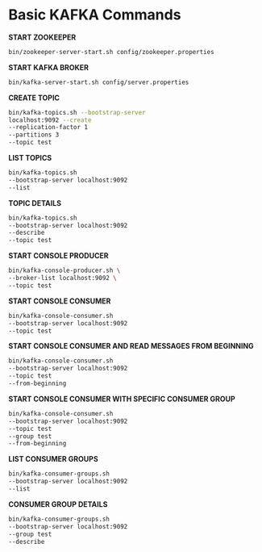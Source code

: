 # Basic KAFKA Commands

**START ZOOKEEPER**
```bash
bin/zookeeper-server-start.sh config/zookeeper.properties
```
**START KAFKA BROKER**
```bash
bin/kafka-server-start.sh config/server.properties
```

**CREATE TOPIC**
```bash
bin/kafka-topics.sh --bootstrap-server 
localhost:9092 --create 
--replication-factor 1 
--partitions 3 
--topic test
```
**LIST TOPICS**
```bash
bin/kafka-topics.sh 
--bootstrap-server localhost:9092 
--list
```

**TOPIC DETAILS**
```bash
bin/kafka-topics.sh 
--bootstrap-server localhost:9092 
--describe 
--topic test
```
**START CONSOLE PRODUCER**
```bash
bin/kafka-console-producer.sh \
--broker-list localhost:9092 \
--topic test
```
**START CONSOLE CONSUMER**
```bash
bin/kafka-console-consumer.sh 
--bootstrap-server localhost:9092 
--topic test
```
**START CONSOLE CONSUMER AND READ MESSAGES FROM BEGINNING**
```bash
bin/kafka-console-consumer.sh 
--bootstrap-server localhost:9092 
--topic test 
--from-beginning
```

**START CONSOLE CONSUMER WITH SPECIFIC CONSUMER GROUP**
```bash
bin/kafka-console-consumer.sh 
--bootstrap-server localhost:9092 
--topic test 
--group test 
--from-beginning
```

**LIST CONSUMER GROUPS**
```bash
bin/kafka-consumer-groups.sh 
--bootstrap-server localhost:9092 
--list
```

**CONSUMER GROUP DETAILS**
```bash
bin/kafka-consumer-groups.sh 
--bootstrap-server localhost:9092 
--group test 
--describe
```